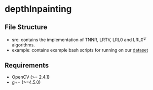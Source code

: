 # depthInpainting


## File Structure

* src: contains the implementation of TNNR, LRTV, LRL0 and LRL0$^\psi$ algorithms.
* example: contains example bash scripts for running on our [dataset](https://www.dropbox.com/s/47xdh7gkw8w8889/depthInpaint.zip?dl=0 "Dataset")

## Requirements

* OpenCV (>= 2.4.1)
* g++ (>=4.5.0)
